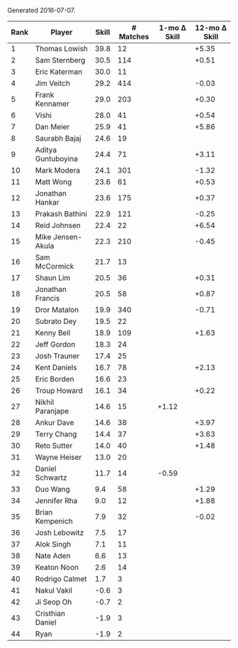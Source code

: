 Generated 2016-07-07.

| Rank | Player             | Skill | # Matches | 1-mo Δ Skill | 12-mo Δ Skill |
|------|--------------------|-------|-----------|--------------|---------------|
|    1 | Thomas Lowish      |  39.8 |        12 |              |         +5.35 |
|    2 | Sam Sternberg      |  30.5 |       114 |              |         +0.51 |
|    3 | Eric Katerman      |  30.0 |        11 |              |               |
|    4 | Jim Veitch         |  29.2 |       414 |              |         -0.03 |
|    5 | Frank Kennamer     |  29.0 |       203 |              |         +0.30 |
|    6 | Vishi              |  28.0 |        41 |              |         +0.54 |
|    7 | Dan Meier          |  25.9 |        41 |              |         +5.86 |
|    8 | Saurabh Bajaj      |  24.6 |        19 |              |               |
|    9 | Aditya Guntuboyina |  24.4 |        71 |              |         +3.11 |
|   10 | Mark Modera        |  24.1 |       301 |              |         -1.32 |
|   11 | Matt Wong          |  23.6 |        61 |              |         +0.53 |
|   12 | Jonathan Hankar    |  23.6 |       175 |              |         +0.37 |
|   13 | Prakash Bathini    |  22.9 |       121 |              |         -0.25 |
|   14 | Reid Johnsen       |  22.4 |        22 |              |         +6.54 |
|   15 | Mike Jensen-Akula  |  22.3 |       210 |              |         -0.45 |
|   16 | Sam McCormick      |  21.7 |        13 |              |               |
|   17 | Shaun Lim          |  20.5 |        36 |              |         +0.31 |
|   18 | Jonathan Francis   |  20.5 |        58 |              |         +0.87 |
|   19 | Dror Matalon       |  19.9 |       340 |              |         -0.71 |
|   20 | Subrato Dey        |  19.5 |        22 |              |               |
|   21 | Kenny Bell         |  18.9 |       109 |              |         +1.63 |
|   22 | Jeff Gordon        |  18.3 |        24 |              |               |
|   23 | Josh Trauner       |  17.4 |        25 |              |               |
|   24 | Kent Daniels       |  16.7 |        78 |              |         +2.13 |
|   25 | Eric Borden        |  16.6 |        23 |              |               |
|   26 | Troup Howard       |  16.1 |        34 |              |         +0.22 |
|   27 | Nikhil Paranjape   |  14.6 |        15 |        +1.12 |               |
|   28 | Ankur Dave         |  14.6 |        38 |              |         +3.97 |
|   29 | Terry Chang        |  14.4 |        37 |              |         +3.63 |
|   30 | Reto Sutter        |  14.0 |        40 |              |         +1.48 |
|   31 | Wayne Heiser       |  13.0 |        20 |              |               |
|   32 | Daniel Schwartz    |  11.7 |        14 |        -0.59 |               |
|   33 | Duo Wang           |   9.4 |        58 |              |         +1.29 |
|   34 | Jennifer Rha       |   9.0 |        12 |              |         +1.88 |
|   35 | Brian Kempenich    |   7.9 |        32 |              |         -0.02 |
|   36 | Josh Lebowitz      |   7.5 |        17 |              |               |
|   37 | Alok Singh         |   7.1 |        11 |              |               |
|   38 | Nate Aden          |   6.6 |        13 |              |               |
|   39 | Keaton Noon        |   2.6 |        14 |              |               |
|   40 | Rodrigo Calmet     |   1.7 |         3 |              |               |
|   41 | Nakul Vakil        |  -0.6 |         3 |              |               |
|   42 | Ji Seop Oh         |  -0.7 |         2 |              |               |
|   43 | Cristhian Daniel   |  -1.9 |         3 |              |               |
|   44 | Ryan               |  -1.9 |         2 |              |               |